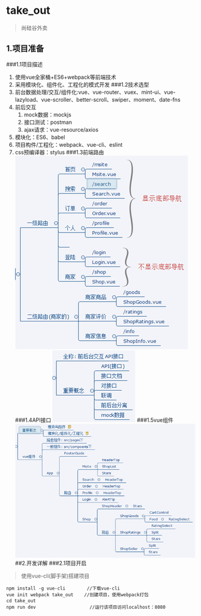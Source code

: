 # take_out
> 尚硅谷外卖
## 1.项目准备
###1.1项目描述
1. 使用vue全家桶+ES6+webpack等前端技术
2. 采用模块化、组件化、工程化的模式开发
###1.2技术选型
1. 前台数据处理/交互/组件化:vue、vue-router、vuex、mint-ui、vue-lazyload、vue-scroller、better-scroll、swiper、moment、date-fns
2. 前后交互
	1. mock数据：mockjs
	2. 接口测试：postman
	3. ajax请求：vue-resource/axios
3. 模块化：ES6、babel
4. 项目构件/工程化：webpack、vue-cli、eslint
5. css预编译器：stylus
###1.3前端路由
![前端路由](./Explain/img/前端路由.png)
###1.4API接口
![API接口](./Explain/img/API接口.png)
###1.5vue组件
![vue组件](./Explain/img/vue组件.png)
##2.开发详解
###2.1项目开启
> 使用vue-cli(脚手架)搭建项目
```
npm install -g vue-cli        //下载vue-cli
vue init webpack take_out    //创建项目，使用webpack打包
cd take_out
npm run dev                    //运行该项目访问localhost：8080
```





